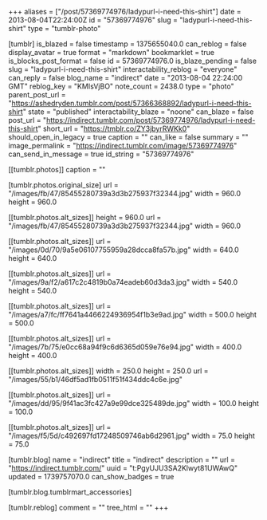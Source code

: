 +++
aliases = ["/post/57369774976/ladypurl-i-need-this-shirt"]
date = 2013-08-04T22:24:00Z
id = "57369774976"
slug = "ladypurl-i-need-this-shirt"
type = "tumblr-photo"

[tumblr]
is_blazed = false
timestamp = 1375655040.0
can_reblog = false
display_avatar = true
format = "markdown"
bookmarklet = true
is_blocks_post_format = false
id = 57369774976.0
is_blaze_pending = false
slug = "ladypurl-i-need-this-shirt"
interactability_reblog = "everyone"
can_reply = false
blog_name = "indirect"
date = "2013-08-04 22:24:00 GMT"
reblog_key = "KMIsVjBO"
note_count = 2438.0
type = "photo"
parent_post_url = "https://ashedryden.tumblr.com/post/57366368892/ladypurl-i-need-this-shirt"
state = "published"
interactability_blaze = "noone"
can_blaze = false
post_url = "https://indirect.tumblr.com/post/57369774976/ladypurl-i-need-this-shirt"
short_url = "https://tmblr.co/ZY3jbyrRWKk0"
should_open_in_legacy = true
caption = ""
can_like = false
summary = ""
image_permalink = "https://indirect.tumblr.com/image/57369774976"
can_send_in_message = true
id_string = "57369774976"

[[tumblr.photos]]
caption = ""

[tumblr.photos.original_size]
url = "/images/fb/47/85455280739a3d3b275937f32344.jpg"
width = 960.0
height = 960.0

[[tumblr.photos.alt_sizes]]
height = 960.0
url = "/images/fb/47/85455280739a3d3b275937f32344.jpg"
width = 960.0

[[tumblr.photos.alt_sizes]]
url = "/images/0d/70/9a5e06107755959a28dcca8fa57b.jpg"
width = 640.0
height = 640.0

[[tumblr.photos.alt_sizes]]
url = "/images/9a/f2/a617c2c4819b0a74eadeb60d3da3.jpg"
width = 540.0
height = 540.0

[[tumblr.photos.alt_sizes]]
url = "/images/a7/fc/ff7641a4466224936954f1b3e9ad.jpg"
width = 500.0
height = 500.0

[[tumblr.photos.alt_sizes]]
url = "/images/7b/75/e0cc68a94f9c6d6365d059e76e94.jpg"
width = 400.0
height = 400.0

[[tumblr.photos.alt_sizes]]
width = 250.0
height = 250.0
url = "/images/55/b1/46df5ad1fb0511f51f434ddc4c6e.jpg"

[[tumblr.photos.alt_sizes]]
url = "/images/dd/95/9f41ac3fc427a9e99dce325489de.jpg"
width = 100.0
height = 100.0

[[tumblr.photos.alt_sizes]]
url = "/images/f5/5d/c492697fd17248509746ab6d2961.jpg"
width = 75.0
height = 75.0

[tumblr.blog]
name = "indirect"
title = "indirect"
description = ""
url = "https://indirect.tumblr.com/"
uuid = "t:PgyUJU3SA2Klwyt81UWAwQ"
updated = 1739757070.0
can_show_badges = true

[tumblr.blog.tumblrmart_accessories]

[tumblr.reblog]
comment = ""
tree_html = ""
+++
